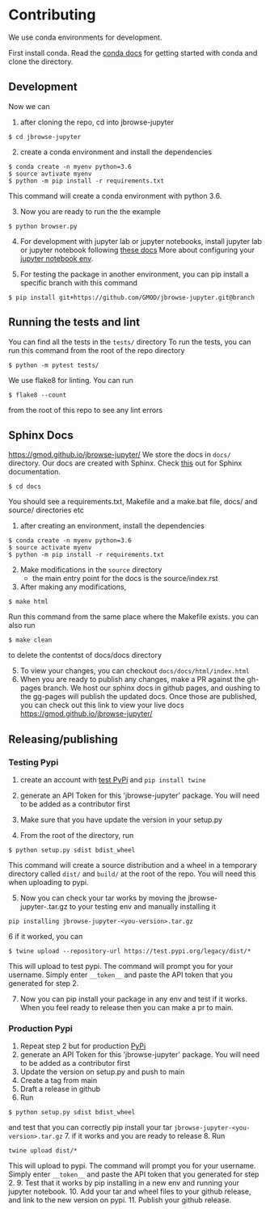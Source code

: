 # Contributing
We use conda environments for development.

First install conda. Read the [conda docs](https://docs.conda.io/projects/conda/en/latest/user-guide/install/index.html) for getting started with conda and clone the directory.

## Development
Now we can
1. after cloning the repo, cd into jbrowse-jupyter
```
$ cd jbrowse-jupyter
```
2. create a conda environment and install the dependencies
```
$ conda create -n myenv python=3.6
$ source avtivate myenv
$ python -m pip install -r requirements.txt
```
This command will create a conda environment with python 3.6. 

3. Now you are ready to run the the example
```
$ python browser.py
```
4. For development with jupyter lab or jupyter notebooks, install
jupyter lab or jupyter notebook following [these docs](https://jupyter.org/install)
More about configuring your [jupyter notebook env](https://softwarejargon.com/jupyterlab-and-conda-environment-installation-and-setup/).

5. For testing the package in another environment, you can pip install a specific branch with this command
```
$ pip install git+https://github.com/GMOD/jbrowse-jupyter.git@branch
``` 

## Running the tests and lint
You can find all the tests in the `tests/` directory
To run the tests, you can run this command from the root of the repo directory
```
$ python -m pytest tests/
```
We use flake8 for linting. You can run 
```
$ flake8 --count
```
from the root of this repo to see any lint errors

## Sphinx Docs
https://gmod.github.io/jbrowse-jupyter/
We store the docs in `docs/` directory. Our docs are created with Sphinx.
Check [this](https://www.sphinx-doc.org/en/master/contents.html) out for Sphinx documentation.
```
$ cd docs
```
You should see a requirements.txt, Makefile and a make.bat file, docs/ and source/ directories etc
1. after creating an environment, install the dependencies
```
$ conda create -n myenv python=3.6
$ source activate myenv
$ python -m pip install -r requirements.txt
```
2. Make modifications in the `source` directory
    - the main entry point for the docs is the source/index.rst
3. After making any modifications, 
```
$ make html
```
Run this command from the same place where the Makefile exists.
you can also run 
```
$ make clean
```
to delete the contentst of docs/docs directory

5. To view your changes, you can checkout `docs/docs/html/index.html`
6. When you are ready to publish any changes, make a PR against the gh-pages branch. We host our sphinx docs in github pages, and oushing to the gg-pages will publish the updated docs. Once those are published, you can check out this link to view your live docs https://gmod.github.io/jbrowse-jupyter/



## Releasing/publishing 

### Testing Pypi
1. create an account with [test PyPi](https://test.pypi.org/) and `pip install twine`

2. generate an API Token for this 'jbrowse-jupyter' package. You will need to be added as a contributor first

3. Make sure that you have update the version in your setup.py

4. From the root of the directory, run
```
$ python setup.py sdist bdist_wheel
```
This command will create a source distribution and a wheel in a temporary directory called `dist/` and `build/` at the root of the repo. You will need this when uploading to pypi.

5. Now you can check your tar works by moving the jbrowse-jupyter-<you-version>.tar.gz to your testing env and manually installing it 
```
pip installing jbrowse-jupyter-<you-version>.tar.gz
```

6 if it worked, you can 
```
$ twine upload --repository-url https://test.pypi.org/legacy/dist/*
```
This will upload to test pypi. The command will prompt you for your username. Simply enter `__token__` and paste the API token that you generated for step 2.

7. Now you can pip install your package in any env and test if it works. When you feel ready to release then you can make a pr to main. 

### Production Pypi
1. Repeat step 2 but for production [PyPi](https://pypi.org/)
2. generate an API Token for this 'jbrowse-jupyter' package. You will need to be added as a contributor first
3. Update the version on setup.py and push to main
4. Create a tag from main
5. Draft a release in github
6. Run
```
$ python setup.py sdist bdist_wheel
```
and test that you can correctly pip install your tar
`jbrowse-jupyter-<you-version>.tar.gz`
7. if it works and you are ready to release
8. Run 
```
twine upload dist/*
```
This will upload to pypi. The command will prompt you for your username. Simply enter `__token__` and paste the API token that you generated for step 2.
9. Test that it works by pip installing in a new env and running your jupyter notebook.
10. Add your tar and wheel files to your github release, and link to the new version on pypi.
11. Publish your github release.
